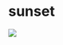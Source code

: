 # sunset
<img src="https://media.discordapp.net/attachments/790058991039938570/790550183691419690/unknown.png?width=889&height=452">
